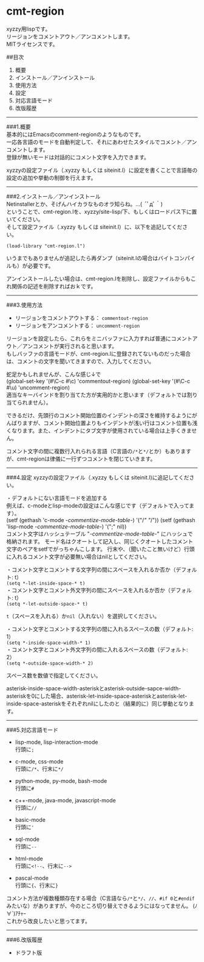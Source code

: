 cmt-region
==========

xyzzy用lispです。  
リージョンをコメントアウト／アンコメントします。  
MITライセンスです。  

##目次  
1. 概要  
2. インストール／アンインストール  
3. 使用方法  
4. 設定  
5. 対応言語モード  
6. 改版履歴

* * *

###1.概要  
基本的にはEmacsのcomment-regionのようなものです。  
一応各言語のモードを自動判定して、それにあわせたスタイルでコメント／アンコメントします。  
登録が無いモードは対話的にコメント文字を入力できます。  

xyzzyの設定ファイル（.xyzzy もしくは siteinit.l）に設定を書くことで言語毎の設定の追加や挙動の制御を行えます。  

* * *

###2.インストール／アンインストール  
Netinstallerとか、そげんハイカラなものオラ知らね。...( ´ﾟдﾟ｀)  
ということで、cmt-region.lを、xyzzy/site-lisp/下、もしくはロードパス下に置いてください。  
そして設定ファイル（.xyzzy もしくは siteinit.l）に、以下を追記してください。  

`(load-library "cmt-region.l")`

いうまでもありませんが追記したら再ダンプ（siteinit.lの場合はバイトコンパイルも）が必要です。

アンインストールしたい場合は、cmt-region.lを削除し、設定ファイルからもこれ関係の記述を削除すればおｋです。

* * *

###3.使用方法  
* リージョンをコメントアウトする： `commentout-region`
* リージョンをアンコメントする： `uncomment-region`

リージョンを設定したら、これらをミニバッファに入力すれば普通にコメントアウト／アンコメントが実行されると思います。  
もしバッファの言語モードが、cmt-region.lに登録されてないものだった場合は、コメントの文字を聞いてきますので、入力してください。

蛇足かもしれませんが、こんな感じ↓で  
    (global-set-key '(#\C-c #\c) 'commentout-region)
    (global-set-key '(#\C-c #\u) 'uncomment-region)  
適当なキーバインドを割り当てた方が実用的かと思います（デフォルトでは割り当てられません）。  

できるだけ、先頭行のコメント開始位置のインデントの深さを維持するようにがんばりますが、コメント開始位置よりもインデントが浅い行はコメント位置も浅くなります。また、インデントにタブ文字が使用されている場合は上手くきません。

コメント文字の間に複数行入れられる言語（C言語の`/*`と`*/`とか）もありますが、cmt-regionは律儀に一行ずつコメントを閉じていきます。

* * *

###4.設定
xyzzyの設定ファイル（.xyzzy もしくは siteinit.l)に追記してください。  

・デフォルトにない言語モードを追加する  
例えば、c-modeとlisp-modeの設定はこんな感じです（デフォルトで入ってます）。  
    (setf (gethash 'c-mode *-commentize-mode-table-*) '("/*" "*/"))
    (setf (gethash 'lisp-mode *-commentize-mode-table-*) '(";" nil))  
コメント文字はハッシュテーブル "*-commentize-mode-table-*" にハッシュで格納されます。
モード名はクオートして記入し、同じくクオートしたコメント文字のペアをsetfでがっちゃんこします。
行末や、（聞いたこと無いけど）行頭に入れるコメント文字が必要無い場合はnilとしてください。  

・コメント文字とコメントする文字列の間にスペースを入れるか否か（デフォルト: t）  
`(setq *-let-inside-space-* t)`  
・コメント文字とコメント外文字列の間にスペースを入れるか否か（デフォルト: t）  
`(setq *-let-outside-space-* t)`  

`t`（スペースを入れる）か`nil`（入れない）を選択してください。

・コメント文字とコメントする文字列の間に入れるスペースの数（デフォルト: 1）  
`(setq *-inside-space-width-* 1)`  
・コメント文字とコメント外文字列の間に入れるスペースの数（デフォルト: 2）  
`(setq *-outside-space-width-* 2)`  

スペース数を数値で指定してください。  

asterisk-inside-space-width-asteriskとasterisk-outside-sapce-width-asteriskを0にした場合、asterisk-let-inside-space-asteriskとasterisk-let-inside-space-asteriskをそれぞれnilにしたのと（結果的に）同じ挙動となります。

* * *

###5.対応言語モード
* lisp-mode, lisp-interaction-mode  
行頭に`;`  
* c-mode, css-mode  
行頭に`/*`、行末に`*/`  

* python-mode, py-mode, bash-mode  
行頭に`#`  

* c++-mode, java-mode, javascript-mode  
行頭に`//`  

* basic-mode  
行頭に`'`  

* sql-mode  
行頭に`--`  

* html-mode  
行頭に`<!--`、行末に`-->`  

* pascal-mode  
行頭に`{`、行末に`}`  

コメント方法が複数種類存在する場合（C言語なら`/*`と`*/`、`//`、`#if 0`と`#endif`みたいな）がありますが、今のところ切り替えできるようにはなってません。 (ﾉ∀`)ｱﾁｬｰ  
これから改良したいと思ってます。

* * *

###6.改版履歴
* ドラフト版
